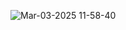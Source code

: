 ![Mar-03-2025 11-58-40](https://github.com/user-attachments/assets/4b3a6cb6-da7f-485a-80ab-39270c46089e)
